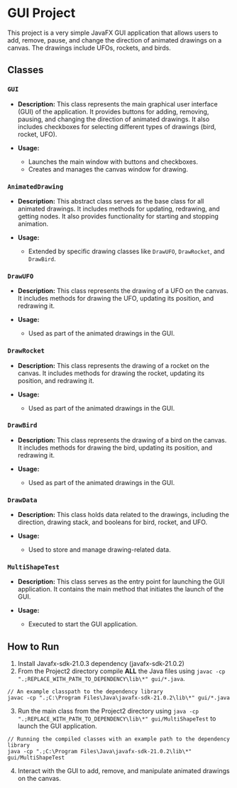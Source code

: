 # GUI Project

This project is a very simple JavaFX GUI application that allows users to add, remove, pause, and change the direction of animated drawings on a canvas. The drawings include UFOs, rockets, and birds.

## Classes

### `GUI`

- **Description:** This class represents the main graphical user interface (GUI) of the application. It provides buttons for adding, removing, pausing, and changing the direction of animated drawings. It also includes checkboxes for selecting different types of drawings (bird, rocket, UFO).

- **Usage:**
  - Launches the main window with buttons and checkboxes.
  - Creates and manages the canvas window for drawing.

### `AnimatedDrawing`

- **Description:** This abstract class serves as the base class for all animated drawings. It includes methods for updating, redrawing, and getting nodes. It also provides functionality for starting and stopping animation.

- **Usage:**
  - Extended by specific drawing classes like `DrawUFO`, `DrawRocket`, and `DrawBird`.

### `DrawUFO`

- **Description:** This class represents the drawing of a UFO on the canvas. It includes methods for drawing the UFO, updating its position, and redrawing it.

- **Usage:**
  - Used as part of the animated drawings in the GUI.

### `DrawRocket`

- **Description:** This class represents the drawing of a rocket on the canvas. It includes methods for drawing the rocket, updating its position, and redrawing it.

- **Usage:**
  - Used as part of the animated drawings in the GUI.

### `DrawBird`

- **Description:** This class represents the drawing of a bird on the canvas. It includes methods for drawing the bird, updating its position, and redrawing it.

- **Usage:**
  - Used as part of the animated drawings in the GUI.

### `DrawData`

- **Description:** This class holds data related to the drawings, including the direction, drawing stack, and booleans for bird, rocket, and UFO.

- **Usage:**
  - Used to store and manage drawing-related data.

### `MultiShapeTest`

- **Description:** This class serves as the entry point for launching the GUI application. It contains the main method that initiates the launch of the GUI.

- **Usage:**
  - Executed to start the GUI application.

## How to Run

1. Install Javafx-sdk-21.0.3 dependency (javafx-sdk-21.0.2)
2. From the Project2 directory compile **ALL** the Java files using `javac -cp ".;REPLACE_WITH_PATH_TO_DEPENDENCY\lib\*" gui/*.java`.

```
// An example classpath to the dependency library
javac -cp ".;C:\Program Files\Java\javafx-sdk-21.0.2\lib\*" gui/*.java
```

3. Run the main class from the Project2 directory using `java -cp ".;REPLACE_WITH_PATH_TO_DEPENDENCY\lib\*" gui/MultiShapeTest` to launch the GUI application.

```
// Running the compiled classes with an example path to the dependency library
java -cp ".;C:\Program Files\Java\javafx-sdk-21.0.2\lib\*" gui/MultiShapeTest
```

4. Interact with the GUI to add, remove, and manipulate animated drawings on the canvas.
